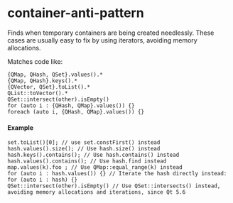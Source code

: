 # container-anti-pattern

Finds when temporary containers are being created needlessly.
These cases are usually easy to fix by using iterators, avoiding memory allocations.

Matches code like:

    {QMap, QHash, QSet}.values().*
    {QMap, QHash}.keys().*
    {QVector, QSet}.toList().*
    QList::toVector().*
    QSet::intersect(other).isEmpty()
    for (auto i : {QHash, QMap}.values()) {}
    foreach (auto i, {QHash, QMap}.values()) {}

#### Example

    set.toList()[0]; // use set.constFirst() instead
    hash.values().size(); // Use hash.size() instead
    hash.keys().contains(); // Use hash.contains() instead
    hash.values().contains(); // Use hash.find instead
    map.values(k).foo ; // Use QMap::equal_range(k) instead
    for (auto i : hash.values()) {} // Iterate the hash directly instead: for (auto i : hash) {}
    QSet::intersect(other).isEmpty() // Use QSet::intersects() instead, avoiding memory allocations and iterations, since Qt 5.6
